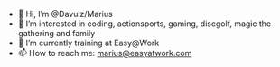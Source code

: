 - 👋 Hi, I’m @Davulz/Marius
- 👀 I’m interested in coding, actionsports, gaming, discgolf, magic the gathering and family
- 🌱 I’m currently training at Easy@Work
- 📫 How to reach me: marius@easyatwork.com

<!---
Davulz/Davulz is a ✨ special ✨ repository because its `README.md` (this file) appears on your GitHub profile.
You can click the Preview link to take a look at your changes.
--->
